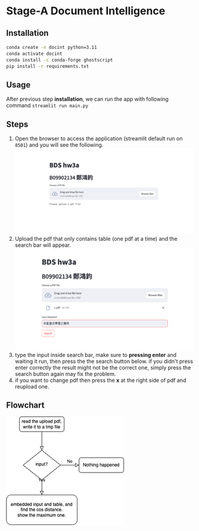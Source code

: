 # Stage-A Document Intelligence

## Installation

```bash
conda create -n docint python=3.11
conda activate docint
conda install -c conda-forge ghostscript
pip install -r requirements.txt
```

## Usage
After previous step **installation**, we can run the app with following command
`streamlit run main.py`

## Steps
1. Open the browser to access the application (streamlit default run on `8501`)  and you will see the following.
  ![](assets/1.png)
2. Upload the pdf that only contains table (one pdf at a time) and the search bar will appear.
   ![](assets/2.png)
3. type the input inside search bar, make sure to **pressing enter** and waiting it run, then press the the search button below. if you didn't press enter correctly the result might not be the correct one, simply press the search button again may fix the problem.
4. if you want to change pdf then press the **x** at the right side of pdf and reupload one.

## Flowchart
![](assets/flowchart.drawio.png)

